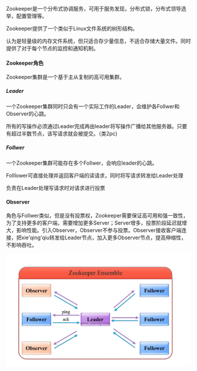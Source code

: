 Zookeeper是一个分布式协调服务，可用于服务发现，分布式锁，分布式领导选举，配置管理等。

Zookeeper提供了一个类似于Linux文件系统的树形结构。

认为是轻量级的内存文件系统，但只适合存少量信息，不适合存储大量文件。同时提供了对于每个节点的监控和通知机制。

#### Zookeeper角色

Zookeeper集群是一个基于主从复制的高可用集群。

##### Leader

一个Zookeeper集群同时只会有一个实际工作的Leader，会维护各Follwer和Observer的心跳。

所有的写操作必须通过Leader完成再由leader将写操作广播给其他服务器。只要有超过半数节点，该写请求就会被提交。（类2pc)

##### Follwer

一个Zookeeper集群可能存在多个Follwer，会响应leader的心跳。

Folllower可直接处理并返回客户端的读请求，同时将写请求转发给Leader处理

负责在Leader处理写请求时对请求进行投票

#### Observer

角色与Follwer类似，但是没有投票权，Zookeeper需要保证高可用和强一致性，为了支持更多的客户端，需要增加更多Server；Server增多，投票阶段延迟就增大，影响性能。引入Observer，Observer不参与投票。Observer接收客户端连接，把xie'qing'qiu转发给Leader节点，加入更多Observer节点，提高伸缩性，不影响吞吐。

![image-20210226102344839](assets/image-20210226102344839.png)